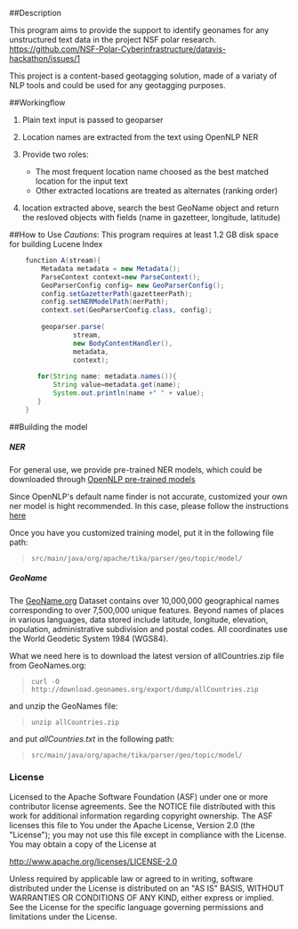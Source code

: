 ##Description

This program aims to provide the support to identify geonames for any unstructured text data in the project NSF polar research. https://github.com/NSF-Polar-Cyberinfrastructure/datavis-hackathon/issues/1

This project is a content-based geotagging solution, made of a variaty of NLP tools and could be used for any geotagging purposes. 

##Workingflow

1. Plain text input is passed to geoparser

2. Location names are extracted from the text using OpenNLP NER

3. Provide two roles: 
	* The most frequent location name choosed as the best matched location for the input text
	* Other extracted locations are treated as alternates (ranking order)

4. location extracted above, search the best GeoName object and return the resloved objects with fields (name in gazetteer, longitude, latitude)

##How to Use
*Cautions*: This program requires at least 1.2 GB disk space for building Lucene Index

```Java
	function A(stream){
		Metadata metadata = new Metadata();
        ParseContext context=new ParseContext();
        GeoParserConfig config= new GeoParserConfig();
        config.setGazetterPath(gazetteerPath);
        config.setNERModelPath(nerPath);
        context.set(GeoParserConfig.class, config);
               
        geoparser.parse(
                stream,
                new BodyContentHandler(),
                metadata,
                context);
   
       for(String name: metadata.names()){
    	   String value=metadata.get(name);
    	   System.out.println(name +" " + value);    	   
       }
    }
```

##Building the model

##### NER
For general use, we provide pre-trained NER models, which could be downloaded through [OpenNLP pre-trained models](http://opennlp.sourceforge.net/models-1.5/)

Since OpenNLP's default name finder is not accurate, customized your own ner model is hight recommended. In this case, please follow the instructions [here](http://opennlp.apache.org/documentation/1.5.3/manual/opennlp.html#tools.namefind.training)

Once you have you customized training model, put it in the following file path:
>`src/main/java/org/apache/tika/parser/geo/topic/model/`


##### GeoName
The [GeoName.org](http://download.geonames.org/export/dump/) Dataset contains over 10,000,000 geographical names corresponding to over 7,500,000 unique features. Beyond names of places in various languages, data stored include latitude, longitude, elevation, population, administrative subdivision and postal codes. All coordinates use the World Geodetic System 1984 (WGS84).

What we need here is to download the latest version of allCountries.zip file from GeoNames.org:
> `curl -O http://download.geonames.org/export/dump/allCountries.zip`

and unzip the GeoNames file:
> `unzip allCountries.zip`

and put  _allCountries.txt_ in the following path:
> `src/main/java/org/apache/tika/parser/geo/topic/model/`


### License
 Licensed to the Apache Software Foundation (ASF) under one or more
 contributor license agreements. See the NOTICE file distributed with
 this work for additional information regarding copyright ownership.
 The ASF licenses this file to You under the Apache License, Version 2.0
 (the "License"); you may not use this file except in compliance with
 the License. You may obtain a copy of the License at

 http://www.apache.org/licenses/LICENSE-2.0

 Unless required by applicable law or agreed to in writing, software
 distributed under the License is distributed on an "AS IS" BASIS,
 WITHOUT WARRANTIES OR CONDITIONS OF ANY KIND, either express or implied.
 See the License for the specific language governing permissions and
 limitations under the License.
